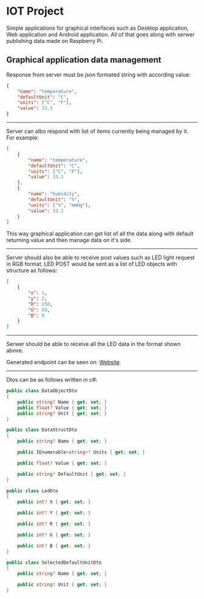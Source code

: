 # IOT Project
Simple applications for graphical interfaces such as Desktop application, Web application and Android application. All of that goes along with serwer publishing data made on Raspberry Pi.

## Graphical application data management
Response from server must be json formated string with according value:
```json
{
    "name": "temperature",
    "defaultUnit": "C",
    "units": ["C", "F"],
    "value": 33.3
}
```

***
Server can albo respond with list of items currently being managed by it. For example:
```json
[
    {
        "name": "temperature",
        "defaultUnit": "C",
        "units": ["C", "F"],
        "value": 33.3
    },
    {
        "name": "humidity",
        "defaultUnit": "%",
        "units": ["%", "mmHg"],
        "value": 33.3
    }
]
```
This way graphical application can get list of all the data along with default returning value and then manage data on it's side.
***
Server should also be able to receive post values such as LED light request in RGB format. LED POST would be sent as a list of LED objects with structure as follows:
```json
[
    {
        "x": 1,
        "y": 2,
        "R": 250,
        "G": 69,
        "B": 0
    }
]
```
***
Serwer should be able to receive all the LED data in the format shown above.

Generated endpoint can be seen on: [Website](https://documenter.getpostman.com/view/25109980/2s8Z6yVY2X).

***
Dtos can be as follows written in c#:

```csharp
public class DataObjectDto
{
    public string? Name { get; set; }
    public float? Value { get; set; }
    public string? Unit { get; set; }
}
```

```csharp
public class DataStructDto
{
    public string? Name { get; set; }

    public IEnumerable<string>? Units { get; set; }

    public float? Value { get; set; }

    public string? DefaultUnit { get; set; }
}
```

```csharp
public class LedDto
{
    public int? X { get; set; }

    public int? Y { get; set; }

    public int? R { get; set; }

    public int? G { get; set; }

    public int? B { get; set; }
}
```
```csharp
public class SelectedDefaultUnitDto
{
    public string? Name { get; set; }

    public string? Unit { get; set; }
}
```